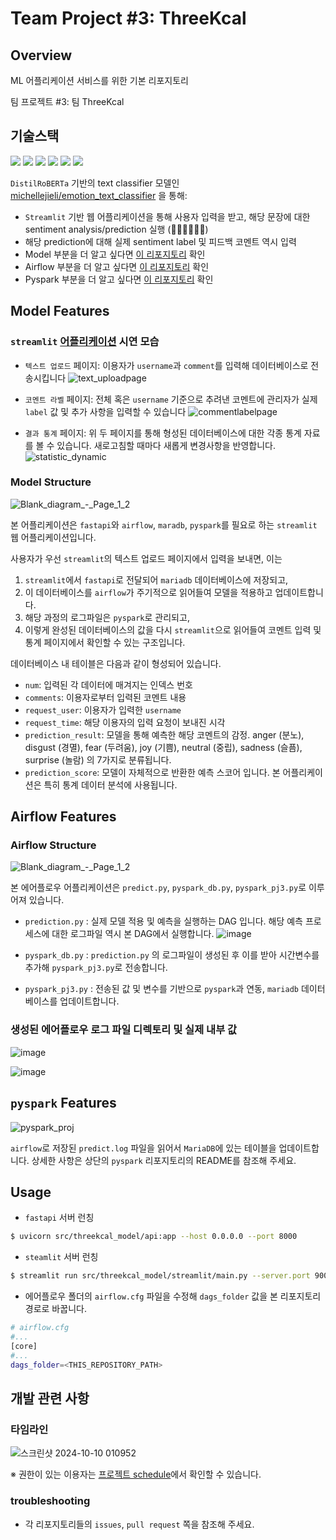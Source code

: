 # Team Project #3: ThreeKcal
## Overview
ML 어플리케이션 서비스를 위한 기본 리포지토리

팀 프로젝트 #3: 팀 ThreeKcal

## 기술스택
<img src="https://img.shields.io/badge/Python-3.11-3776AB?style=flat&logo=Python&logoColor=F5F7F8"/>  <img src="https://img.shields.io/badge/Spark-3.5.1-E25A1C?style=flat&logo=apachespark&logoColor=F5F7F8"/>  <img src="https://img.shields.io/badge/Airflow-2.7.0-017CEE?style=flat&logo=apacheairflow&logoColor=F5F7F8"/>  <img src="https://img.shields.io/badge/Mariadb-003545?style=flat&logo=mariadb&logoColor=F5F7F8"/>  <img src="https://img.shields.io/badge/FastAPI-009688?style=flat&logo=fastapi&logoColor=F5F7F8"/>  <img src="https://img.shields.io/badge/Streamlit-FF4B4B?style=flat&logoColor=F5F7F8"/>


`DistilRoBERTa` 기반의 text classifier 모델인 [michellejieli/emotion_text_classifier](https://huggingface.co/michellejieli/emotion_text_classifier) 을 통해:
- `Streamlit` 기반 웹 어플리케이션을 통해 사용자 입력을 받고, 해당 문장에 대한 sentiment analysis/prediction 실행 (🤬🤢😀😐😭😲)
- 해당 prediction에 대해 실제 sentiment label 및 피드백 코멘트 역시 입력
- Model 부분을 더 알고 싶다면 [이 리포지토리](https://github.com/ThreeKcal/model/tree/main) 확인
- Airflow 부분을 더 알고 싶다면 [이 리포지토리](https://github.com/ThreeKcal/dags/tree/main) 확인
- Pyspark 부분을 더 알고 싶다면 [이 리포지토리](https://github.com/ThreeKcal/pyspark/tree/main)  확인


## Model Features
### `streamlit` [어플리케이션](http://54.180.132.11:8002/) 시연 모습
- `텍스트 업로드` 페이지: 이용자가 `username`과 `comment`를 입력해 데이터베이스로 전송시킵니다
![text_uploadpage](https://github.com/user-attachments/assets/1099ff86-8491-4002-b375-5f0dbe3e8bfc)

- `코멘트 라벨` 페이지: 전체 혹은 `username` 기준으로 추려낸 코멘트에 관리자가 실제 `label` 값 및 추가 사항을 입력할 수 있습니다
![commentlabelpage](https://github.com/user-attachments/assets/b2c8be3b-54a2-4366-bcf9-5943f40c5569)

- `결과 통계` 페이지: 위 두 페이지를 통해 형성된 데이터베이스에 대한 각종 통계 자료를 볼 수 있습니다. 새로고침할 때마다 새롭게 변경사항을 반영합니다.
![statistic_dynamic](https://github.com/user-attachments/assets/a4f7656e-9a57-46e8-a85b-e6be9c187305)


### Model Structure
![Blank_diagram_-_Page_1_2](https://github.com/user-attachments/assets/2c2cfbd5-fa7e-4cee-858b-57ccb84e6715)

본 어플리케이션은 `fastapi`와 `airflow`, `maradb`, `pyspark`를 필요로 하는 `streamlit` 웹 어플리케이션입니다.

사용자가 우선 `streamlit`의 텍스트 업로드 페이지에서 입력을 보내면, 이는 
1. `streamlit`에서 `fastapi`로 전달되어 `mariadb` 데이터베이스에 저장되고,
2. 이 데이터베이스를 `airflow`가 주기적으로 읽어들여 모델을 적용하고 업데이트합니다.
3. 해당 과정의 로그파일은 `pyspark`로 관리되고,
4. 이렇게 완성된 데이터베이스의 값을 다시 `streamlit`으로 읽어들여 코멘트 입력 및 통계 페이지에서 확인할 수 있는 구조입니다.

데이터베이스 내 테이블은 다음과 같이 형성되어 있습니다.
- `num`: 입력된 각 데이터에 매겨지는 인덱스 번호
- `comments`: 이용자로부터 입력된 코멘트 내용
- `request_user`: 이용자가 입력한 `username`
- `request_time`: 해당 이용자의 입력 요청이 보내진 시각
- `prediction_result`: 모델을 통해 예측한 해당 코멘트의 감정. anger (분노), disgust (경멸), fear (두려움),	joy (기쁨),	neutral (중립),	sadness (슬픔),	surprise (놀람) 의 7가지로 분류됩니다.
- `prediction_score`: 모델이 자체적으로 반환한 예측 스코어 입니다. 본 어플리케이션은 특히 통계 데이터 분석에 사용됩니다.


## Airflow Features
### Airflow Structure
![Blank_diagram_-_Page_1_2](https://github.com/user-attachments/assets/2c2cfbd5-fa7e-4cee-858b-57ccb84e6715)

본 에어플로우 어플리케이션은 `predict.py`, `pyspark_db.py`, `pyspark_pj3.py`로 이루어져 있습니다.

- `prediction.py` : 실제 모델 적용 및 예측을 실행하는 DAG 입니다. 해당 예측 프로세스에 대한 로그파일 역시 본 DAG에서 실행합니다.
![image](https://github.com/user-attachments/assets/dce759a2-cf03-4b02-89e5-e44340c9c44e)

- `pyspark_db.py` : `prediction.py` 의 로그파일이 생성된 후 이를 받아 시간변수를 추가해 `pyspark_pj3.py`로 전송합니다.

- `pyspark_pj3.py` : 전송된 값 및 변수를 기반으로 `pyspark`과 연동, `mariadb` 데이터베이스를 업데이트합니다.

 
### 생성된 에어플로우 로그 파일 디렉토리 및 실제 내부 값
![image](https://github.com/user-attachments/assets/c733df6d-e212-4565-8dfb-28b1963bc901)

![image](https://github.com/user-attachments/assets/982106c8-cfbc-42dc-aadb-9c74c00ac2a9)


## `pyspark` Features
![pyspark_proj](https://github.com/user-attachments/assets/c678225e-e5c0-4da0-9cac-b8025b5a8a74)

`airflow`로 저장된 `predict.log` 파일을 읽어서 `MariaDB`에 있는 테이블을 업데이트합니다.
상세한 사항은 상단의 `pyspark` 리포지토리의 README를 참조해 주세요.


## Usage
- `fastapi` 서버 런칭
```bash
$ uvicorn src/threekcal_model/api:app --host 0.0.0.0 --port 8000
```

- `steamlit` 서버 런칭
```bash
$ streamlit run src/threekcal_model/streamlit/main.py --server.port 9000
```

- 에어플로우 폴더의 `airflow.cfg` 파일을 수정해 `dags_folder` 값을 본 리포지토리 경로로 바꿉니다.
```bash
# airflow.cfg
#...
[core]
#...
dags_folder=<THIS_REPOSITORY_PATH>
```

## 개발 관련 사항
### 타임라인
![스크린샷 2024-10-10 010952](https://github.com/user-attachments/assets/7bed00cb-272e-49e1-83f4-3986dd6bfcff)

※ 권한이 있는 이용자는 [프로젝트 schedule](https://github.com/orgs/ThreeKcal/projects/1/views/4)에서 확인할 수 있습니다.

### troubleshooting
- 각 리포지토리들의 `issues`, `pull request` 쪽을 참조해 주세요.
